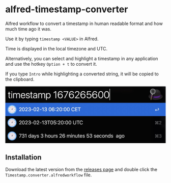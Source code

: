 # alfred-timestamp-converter

Alfred workflow to convert a timestamp in human readable format and how much time ago it was.

Use it by typing `timestamp <VALUE>` in Alfred.

Time is displayed in the local timezone and UTC.

Alternatively, you can select and highlight a timestamp in any application and use the hotkey `Option + t` to convert it.

If you type `Intro` while highlighting a converted string, it will be copied to the clipboard.

![Convert timestamp](./convert-timestamp.jpg)

## Installation

Download the latest version from the [releases page](https://github.com/juanborre/alfred-timestamp-converter/releases)
and double click the `Timestamp.converter.alfredworkflow` file.
